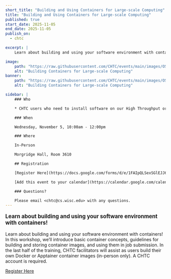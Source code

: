 ```yaml
---
short_title: "Building and Using Containers for Large-scale Computing"
title: "Building and Using Containers for Large-scale Computing"
published: true
start_date: 2025-11-05
end_date: 2025-11-05
publish_on:
  - chtc

excerpt: |
    Learn about building and using your software environment with containers!

image:
    path: "https://raw.githubusercontent.com/CHTC/events/main/images/OSGUS23-andrew-help.jpg"
    alt: "Building Containers for Large-scale Computing"
banner:
    path: "https://raw.githubusercontent.com/CHTC/events/main/images/OSGUS23-andrew-help.jpg"
    alt: "Building Containers for Large-scale Computing"

sidebar: |
    ### Who

    * CHTC users who need to install software on our High Throughput or High Performance Computing system

    ### When

    Wednesday, November 5, 10:00am - 12:00pm

    ### Where

    In-Person

    Morgridge Hall, Room 3610

    ## Registration

    [Register Here](https://docs.google.com/forms/d/e/1FAIpQLSexSGlEJJ6XKEQDkLoXQimsKhOu3U6m5IQ2BAkO01YVV1G3-g/viewform?usp=dialog)

    [Add this event to your calendar](https://calendar.google.com/calendar/event?action=TEMPLATE&tmeid=XzY0cmowZGhsNmRoajJiOWljbGdtNGI5azZkaG0yYjlvY2NzbWFiYjM2c29qOGU5aWNjb2o0cGoyY2MgY19hYjk0MmRjZTdhMTMzMGFkYjU3NDk0NTc1Njc4OGYzYzMyOTFlNWUwZTg1MDhkZThkOGI3YjlkZGExZWE0YTBiQGc&tmsrc=c_ab942dce7a1330adb574945756788f3c3291e5e0e8508de8d8b7b9dda1ea4a0b%40group.calendar.google.com)

    ### Questions?

    Please email <chtc@cs.wisc.edu> with any questions.
---
```


<p style="font-size: larger; font-weight: bold;">Learn about building and using your software environment with containers!</p>


Learn about building and using your software environment with containers! In this workshop, we’ll introduce basic container concepts, guidelines for building and storing container images, and using them in job submission. In the last half of the training, CHTC facilitators will assist as users build their own Docker or Apptainer container images (in-person only). A CHTC account is required.

[Register Here](https://docs.google.com/forms/d/e/1FAIpQLSexSGlEJJ6XKEQDkLoXQimsKhOu3U6m5IQ2BAkO01YVV1G3-g/viewform?usp=dialog)
